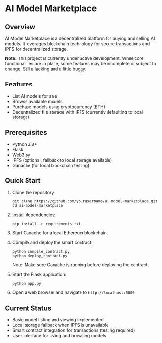 # AI Model Marketplace

## Overview
AI Model Marketplace is a decentralized platform for buying and selling AI models. It leverages blockchain technology for secure transactions and IPFS for decentralized storage.

**Note:** This project is currently under active development. While core functionalities are in place, some features may be incomplete or subject to change. Still a lacking and a little buggy.

## Features
- List AI models for sale
- Browse available models
- Purchase models using cryptocurrency (ETH)
- Decentralized file storage with IPFS (currently defaulting to local storage)

## Prerequisites
- Python 3.8+
- Flask
- Web3.py
- IPFS (optional, fallback to local storage available)
- Ganache (for local blockchain testing)

## Quick Start
1. Clone the repository:
   ```
   git clone https://github.com/yourusername/ai-model-marketplace.git
   cd ai-model-marketplace
   ```

2. Install dependencies:
   ```
   pip install -r requirements.txt
   ```

3. Start Ganache for a local Ethereum blockchain.

4. Compile and deploy the smart contract:
   ```
   python compile_contract.py
   python deploy_contract.py
   ```
   Note: Make sure Ganache is running before deploying the contract.

5. Start the Flask application:
   ```
   python app.py
   ```

6. Open a web browser and navigate to `http://localhost:5000`.

## Current Status
- Basic model listing and viewing implemented
- Local storage fallback when IPFS is unavailable
- Smart contract integration for transactions (testing required)
- User interface for listing and browsing models

